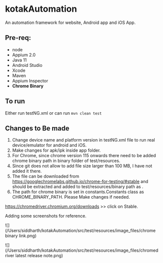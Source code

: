# kotakAutomation
An automation framework for website, Android app and iOS App.

## Pre-req:
* node
* Appium 2.0
* Java 11
* Android Studio
* Xcode
* Maven
* Appium Inspector
* **Chrome Binary**

## To run

Either run testNG.xml or can run `mvn clean test`

## Changes to Be made

1. Change device name and platform version in testNG.xml file to run real device/emulator for android and iOS.
2. Make changes for apk/ipk inside app folder.
3. For Chrome, since chrome version 115 onwards there need to be added chrome binary path in binary folder of test/resources.
4. Since git does not allow to add file size larger than 100 MB, I have not added it there.
5. The file can be downloaded from https://googlechromelabs.github.io/chrome-for-testing/#stable  and should be extracted and added to test/resources/binary path as <chrome-mac-x64>.
6. The path for chrome binary is set in constants.Constants class as CHROME_BINARY_PATH. Please Make changes if needed.

https://chromedriver.chromium.org/downloads  >> click on Stable.

Adding some screenshots for reference.

![](/Users/siddharth/kotakAutomation/src/test/resources/image_files/chrome binary link.png)

![](/Users/siddharth/kotakAutomation/src/test/resources/image_files/chromedriver latest release note.png)